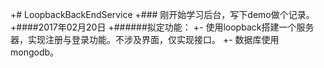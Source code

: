 +# LoopbackBackEndService
 +### 刚开始学习后台，写下demo做个记录。
 +####2017年02月20日
 +######拟定功能：
 +- 使用loopback搭建一个服务器，实现注册与登录功能。不涉及界面，仅实现接口。
 +- 数据库使用mongodb。
